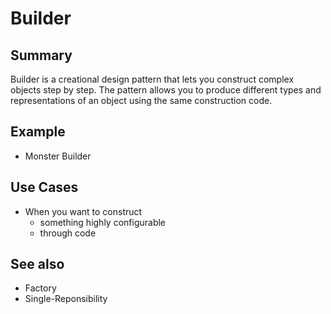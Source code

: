 # Builder

## Summary

Builder is a creational design pattern that lets you construct complex objects step by step. The pattern allows you to produce different types and representations of an object using the same construction code.

## Example
- Monster Builder

## Use Cases
- When you want to construct
  - something highly configurable
  - through code

## See also
- Factory
- Single-Reponsibility